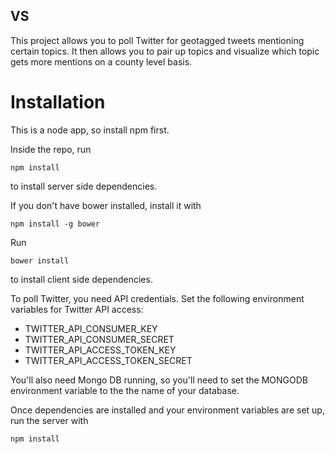 VS
----------------

This project allows you to poll Twitter for geotagged tweets mentioning certain topics. It then allows you to pair up topics and visualize which topic gets more mentions on a county level basis.

# Installation

This is a node app, so install npm first.

Inside the repo, run

```npm install```

to install server side dependencies.

If you don't have bower installed, install it with

```npm install -g bower```

Run

```bower install```

to install client side dependencies.

To poll Twitter, you need API credentials. Set the following environment variables for Twitter API access:
-    TWITTER_API_CONSUMER_KEY
-    TWITTER_API_CONSUMER_SECRET
-    TWITTER_API_ACCESS_TOKEN_KEY
-    TWITTER_API_ACCESS_TOKEN_SECRET

You'll also need Mongo DB running, so you'll need to set the MONGODB environment variable to the the name of your database.

Once dependencies are installed and your environment variables are set up, run the server with

```npm install```